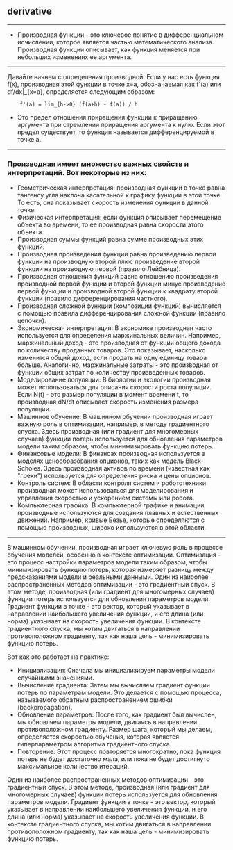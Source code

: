 ## derivative 
___
  * Производная функции - это ключевое понятие в дифференциальном исчислении, которое является частью математического анализа. 
Производная функции описывает, как функция меняется при небольших изменениях ее аргумента.
___
Давайте начнем с определения производной. Если у нас есть функция f(x), производная этой функции в точке x=a, обозначаемая как f'(a) или df/dx|_{x=a}, определяется следующим образом:

        f'(a) = lim_{h->0} (f(a+h) - f(a)) / h

  * Это предел отношения приращения функции к приращению аргумента при стремлении приращения аргумента к нулю. Если этот предел существует, то функция называется дифференцируемой в точке a.
___
### Производная имеет множество важных свойств и интерпретаций. Вот некоторые из них:
  * Геометрическая интерпретация: производная функции в точке равна тангенсу угла наклона касательной к графику функции в этой точке. То есть, она показывает скорость изменения функции в данной точке.
  * Физическая интерпретация: если функция описывает перемещение объекта во времени, то ее производная равна скорости этого объекта.
  * Производная суммы функций равна сумме производных этих функций.
  * Производная произведения функций равна произведению первой функции на производную второй плюс произведение второй функции на производную первой (правило Лейбница).
  * Производная отношения функций равна отношению произведения производной первой функции и второй функции минус произведение первой функции и производной второй функции к квадрату второй функции (правило дифференцирования частного).
  * Производная сложной функции (композиции функций) вычисляется с помощью правила дифференцирования сложной функции (правило цепочки).
  * Экономическая интерпретация: В экономике производная часто используется для определения маржинальных величин. Например, маржинальный доход - это производная от функции общего дохода по количеству проданных товаров. Это показывает, насколько изменится общий доход, если продать на одну единицу товара больше. Аналогично, маржинальные затраты - это производная от функции общих затрат по количеству произведенных товаров.
  * Моделирование популяции: В биологии и экологии производная может использоваться для описания скорости роста популяции. Если N(t) - это размер популяции в момент времени t, то производная dN/dt описывает скорость изменения размера популяции.
  * Машинное обучение: В машинном обучении производная играет важную роль в оптимизации, например, в методе градиентного спуска. Здесь производная (или градиент для многомерных случаев) функции потерь используется для обновления параметров модели таким образом, чтобы минимизировать функцию потерь.
  * Финансовые модели: В финансах производная используется в моделях ценообразования опционов, таких как модель Black-Scholes. Здесь производная активов по времени (известная как "греки") используется для определения риска и цены опционов.
  * Контроль систем: В области контроля систем и робототехники производная может использоваться для моделирования и управления скоростью и ускорением системы или робота.
  * Компьютерная графика: В компьютерной графике и анимации производные используются для создания плавных и естественных движений. Например, кривые Безье, которые определяются с помощью производных, широко используются в этой области.
___
В машинном обучении, производная играет ключевую роль в процессе обучения моделей, особенно в контексте оптимизации. Оптимизация - это процесс настройки параметров модели таким образом, чтобы минимизировать функцию потерь, которая измеряет разницу между предсказаниями модели и реальными данными.
Один из наиболее распространенных методов оптимизации - это градиентный спуск. В этом методе, производная (или градиент для многомерных случаев) функции потерь используется для обновления параметров модели.
Градиент функции в точке - это вектор, который указывает в направлении наибольшего увеличения функции, и его длина (или норма) указывает на скорость увеличения функции. В контексте градиентного спуска, мы хотим двигаться в направлении противоположном градиенту, так как наша цель - минимизировать функцию потерь.

Вот как это работает на практике:
  * Инициализация: Сначала мы инициализируем параметры модели случайными значениями.
  * Вычисление градиента: Затем мы вычисляем градиент функции потерь по параметрам модели. Это делается с помощью процесса, называемого обратным распространением ошибки (backpropagation).
  * Обновление параметров: После того, как градиент был вычислен, мы обновляем параметры модели, двигаясь в направлении противоположном градиенту. Размер шага, который мы делаем, определяется скоростью обучения, которая является гиперпараметром алгоритма градиентного спуска.
  * Повторение: Этот процесс повторяется многократно, пока функция потерь не будет достаточно мала, или пока не будет достигнуто максимальное количество итераций.

Один из наиболее распространенных методов оптимизации - это градиентный спуск. В этом методе, производная (или градиент для многомерных случаев) функции потерь используется для обновления параметров модели. Градиент функции в точке - это вектор, который указывает в направлении наибольшего увеличения функции, и его длина (или норма) указывает на скорость увеличения функции. В контексте градиентного спуска, мы хотим двигаться в направлении противоположном градиенту, так как наша цель - минимизировать функцию потерь.
